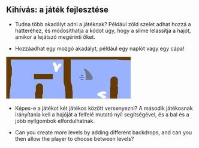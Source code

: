 ## Kihívás: a játék fejlesztése

- Tudna több akadályt adni a játéknak? Például zöld szelet adhat hozzá a hátteréhez, és módosíthatja a kódot úgy, hogy a slime lelassítja a hajót, amikor a lejátszó megérinti őket.

- Hozzáadhat egy mozgó akadályt, például egy naplót vagy egy cápa!

![screenshot](images/boat-obstacles.png)

- Képes-e a játékot két játékos között versenyezni? A második játékosnak irányítania kell a hajóját a felfelé mutató nyíl segítségével, és a bal és a jobb nyílgombok elfordulhatnak.

- Can you create more levels by adding different backdrops, and can you then allow the player to choose between levels?